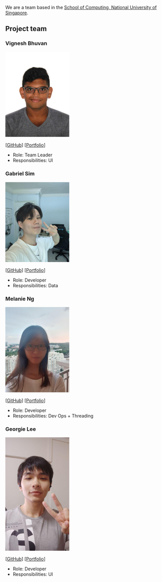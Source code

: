 

We are a team based in the [School of Computing, National University of Singapore](http://www.comp.nus.edu.sg).

## Project team

### Vignesh Bhuvan

<img src="images/vigneshbhuvan-nus.png" width="200px">

[[GitHub](http://github.com/vigneshbhuvan-nus)]
[[Portfolio](team/johndoe.md)]

* Role: Team Leader
* Responsibilities: UI

### Gabriel Sim

<img src="images/gabrielsimbingyang.png" width="200px">

[[GitHub](http://github.com/GabrielSimbingyang)]
[[Portfolio](team/johndoe.md)]

* Role: Developer
* Responsibilities: Data

### Melanie Ng

<img src="images/ilyarin.png" width="200px">

[[GitHub](http://github.com/IlyaRin)]
[[Portfolio](team/johndoe.md)]

* Role: Developer
* Responsibilities: Dev Ops + Threading

### Georgie Lee

<img src="images/geoboom.png" width="200px">

[[GitHub](http://github.com/geoboom)]
[[Portfolio](team/johndoe.md)]

* Role: Developer
* Responsibilities: UI
